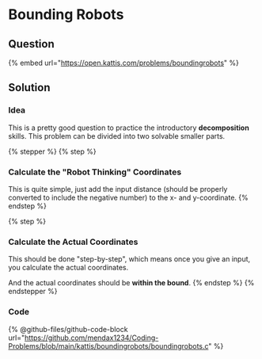 # Bounding Robots

## Question

{% embed url="https://open.kattis.com/problems/boundingrobots" %}

## Solution

### Idea

This is a pretty good question to practice the introductory **decomposition** skills. This problem can be divided into two solvable smaller parts.

{% stepper %}
{% step %}
### Calculate the "Robot Thinking" Coordinates

This is quite simple, just add the input distance (should be properly converted to include the negative number) to the x- and y-coordinate.
{% endstep %}

{% step %}
### Calculate the Actual Coordinates

This should be done "step-by-step", which means once you give an input, you calculate the actual coordinates.

And the actual coordinates should be **within the bound**.
{% endstep %}
{% endstepper %}

### Code

{% @github-files/github-code-block url="https://github.com/mendax1234/Coding-Problems/blob/main/kattis/boundingrobots/boundingrobots.c" %}
